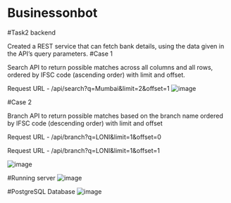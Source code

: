 # Businessonbot
#Task2 backend 

Created a REST service that can fetch bank details, using the data given in the API’s query parameters. 
#Case 1

 Search API to return possible matches across all columns and all rows, ordered by IFSC code (ascending order) with limit and offset.

Request URL  - /api/search?q=Mumbai&limit=2&offset=1 
![image](https://user-images.githubusercontent.com/83957391/221861606-efe4f63a-f63d-409f-ad31-e0aeafab09b8.png)

#Case 2

 Branch API to return possible matches based on the branch name ordered by IFSC code (descending order) with limit and offset

Request URL  - /api/branch?q=LONI&limit=1&offset=0

Request URL  - /api/branch?q=LONI&limit=1&offset=1

![image](https://user-images.githubusercontent.com/83957391/221861941-8104ca6d-45eb-4d8c-b645-639f21188c9c.png)


#Running server
![image](https://user-images.githubusercontent.com/83957391/221863316-be1ebe34-8637-45f2-bdd8-88a80a3156cc.png)

#PostgreSQL Database
![image](https://user-images.githubusercontent.com/83957391/221863186-7813bdbb-bc07-4103-a97c-97fc25ad4915.png)



